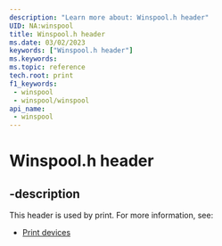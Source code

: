```yaml
---
description: "Learn more about: Winspool.h header"
UID: NA:winspool
title: Winspool.h header
ms.date: 03/02/2023
keywords: ["Winspool.h header"]
ms.keywords: 
ms.topic: reference
tech.root: print
f1_keywords:
 - winspool
 - winspool/winspool
api_name:
 - winspool
---
```


# Winspool.h header

## -description

This header is used by print. For more information, see:

- [Print devices](../_print/index.md)

